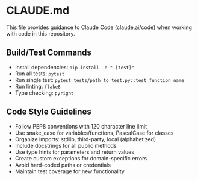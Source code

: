 # CLAUDE.md

This file provides guidance to Claude Code (claude.ai/code) when working with code in this repository.

## Build/Test Commands
- Install dependencies: `pip install -e ".[test]"`
- Run all tests: `pytest`
- Run single test: `pytest tests/path_to_test.py::test_function_name`
- Run linting: `flake8`
- Type checking: `pyright`

## Code Style Guidelines
- Follow PEP8 conventions with 120 character line limit
- Use snake_case for variables/functions, PascalCase for classes
- Organize imports: stdlib, third-party, local (alphabetized)
- Include docstrings for all public methods
- Use type hints for parameters and return values
- Create custom exceptions for domain-specific errors
- Avoid hard-coded paths or credentials
- Maintain test coverage for new functionality